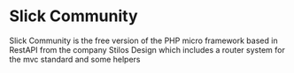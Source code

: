 # Slick Community
Slick Community is the free version of the PHP micro framework based in RestAPI from the company Stilos Design which includes a router system for the mvc standard and some helpers
